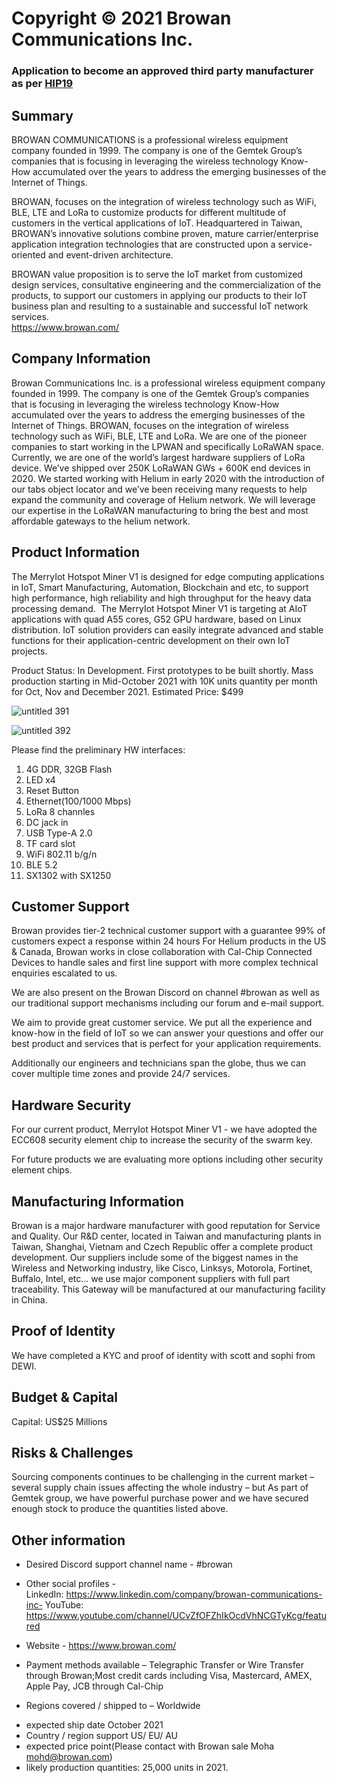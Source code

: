 # Copyright © 2021 Browan Communications Inc.
### Application to become an approved third party manufacturer as per [HIP19](https://github.com/helium/HIP/blob/master/0019-third-party-manufacturers.md)

## Summary

BROWAN COMMUNICATIONS is a professional wireless equipment company founded in 1999. The company is one of the Gemtek Group’s companies that is focusing in leveraging the wireless technology Know-How accumulated over the years to address the emerging businesses of the Internet of Things.

BROWAN, focuses on the integration of wireless technology such as WiFi, BLE, LTE and LoRa to customize products for different multitude of customers in the vertical applications of IoT.  Headquartered in Taiwan, BROWAN’s innovative solutions combine proven, mature carrier/enterprise application integration technologies that are constructed upon a service-oriented and event-driven architecture.

BROWAN value proposition is to serve the IoT market from customized design services, consultative engineering and the commercialization of the products, to support our customers in applying our products to their IoT business plan and resulting to a sustainable and successful IoT network services.  
https://www.browan.com/


## Company Information

Browan Communications Inc. is a professional wireless equipment company founded in 1999. The company is one of the Gemtek Group’s companies that is focusing in leveraging the wireless technology Know-How accumulated over the years to address the emerging businesses of the Internet of Things.
BROWAN, focuses on the integration of wireless technology such as WiFi, BLE, LTE and LoRa. We are one of the pioneer companies to start working in the LPWAN and specifically LoRaWAN space. Currently, we are one of the world’s largest hardware suppliers of LoRa device. We’ve shipped over 250K LoRaWAN GWs + 600K end devices in 2020.
We started working with Helium in early 2020 with the introduction of our tabs object locator and we’ve been receiving many requests to help expand the community and coverage of Helium network. We will leverage our expertise in the LoRaWAN manufacturing to bring the best and most affordable gateways to the helium network.

## Product Information

The MerryIot Hotspot Miner V1 is designed for edge computing applications in IoT, Smart Manufacturing, Automation, Blockchain and etc, to support high performance, high reliability and high throughput for the heavy data processing demand. 
The MerryIot Hotspot Miner V1 is targeting at AIoT applications with quad A55 cores, G52 GPU hardware, based on Linux distribution. IoT solution providers can easily integrate advanced and stable functions for their application-centric development on their own IoT projects.

Product Status: In Development. First prototypes to be built shortly. Mass production starting in Mid-October 2021 with 10K units quantity per month for Oct, Nov and December 2021.  Estimated Price: $499

![untitled 391](https://user-images.githubusercontent.com/29647730/126925021-0c57f70a-1bbb-4518-b108-f6eb1d550ddb.jpg)

![untitled 392](https://user-images.githubusercontent.com/29647730/126925041-8a1b23f4-398b-443f-9e6e-1fad044d5a80.jpg)


Please find the preliminary HW interfaces:

1. 4G DDR, 32GB Flash
2. LED x4
3. Reset Button
4. Ethernet(100/1000 Mbps)
5. LoRa 8 channles
6. DC jack in
7. USB Type-A 2.0
8. TF card slot
9. WiFi 802.11 b/g/n
10. BLE 5.2
11. SX1302 with SX1250

## Customer Support

Browan provides tier-2 technical customer support with a guarantee 99% of customers expect a response within 24 hours
For Helium products in the US & Canada,  Browan works in close collaboration with Cal-Chip Connected Devices to handle sales and first line support with more complex technical enquiries escalated to us.

We are also present on the Browan Discord on channel #browan as well as our traditional support mechanisms including our forum and e-mail support.

We aim to provide great customer service. We put all the experience and know-how in the field of IoT so we can answer your questions and offer our best product and services that is perfect for your application requirements.

Additionally our engineers and technicians span the globe, thus we can cover multiple time zones and provide 24/7 services.


## Hardware Security

For our current product, MerryIot Hotspot Miner V1 - we have adopted the ECC608 security element chip to increase the security of the swarm key.

For future products we are evaluating more options including other security element chips.

## Manufacturing Information

Browan is a major hardware manufacturer with good reputation for Service and Quality. Our R&D center, located in Taiwan and manufacturing plants in Taiwan, Shanghai, Vietnam and Czech Republic offer a complete product development. Our suppliers include some of the biggest names in the Wireless and Networking industry, like Cisco, Linksys, Motorola, Fortinet, Buffalo, Intel, etc… we use major component suppliers with full part traceability.
This Gateway will be manufactured at our manufacturing facility in China. 


## Proof of Identity

We have completed a KYC and proof of identity with scott and sophi from DEWI. 

## Budget & Capital
Capital: US$25 Millions

## Risks & Challenges

Sourcing components continues to be challenging in the current market – several supply chain issues affecting the whole industry – but As part of Gemtek group, we have powerful purchase power and we have secured enough stock to produce the quantities listed above.

## Other information

* Desired Discord support channel name - #browan
* Other social profiles -  
	LinkedIn:  https://www.linkedin.com/company/browan-communications-inc-
	YouTube: https://www.youtube.com/channel/UCvZfOFZhIkOcdVhNCGTyKcg/featured
* Website - https://www.browan.com/
* Payment methods available – Telegraphic Transfer or Wire Transfer through Browan;Most credit cards including Visa, Mastercard, AMEX, Apple Pay, JCB through Cal-Chip

* Regions covered / shipped to – Worldwide

- expected ship date
October 2021
- Country / region support 
US/ EU/ AU
- expected price point(Please contact with Browan sale Moha mohd@browan.com)
- likely production quantities: 25,000 units in 2021. 
